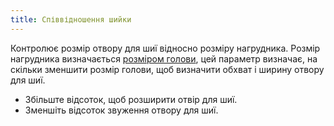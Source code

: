```yaml
---
title: Співвідношення шийки
---
```


Контролює розмір отвору для шиї відносно розміру нагрудника. Розмір нагрудника визначається [розміром голови](/docs/patterns/bob/options/headsize), цей параметр визначає, на скільки зменшити розмір голови, щоб визначити обхват і ширину отвору для шиї.

- Збільште відсоток, щоб розширити отвір для шиї.
- Зменшіть відсоток звуження отвору для шиї.




